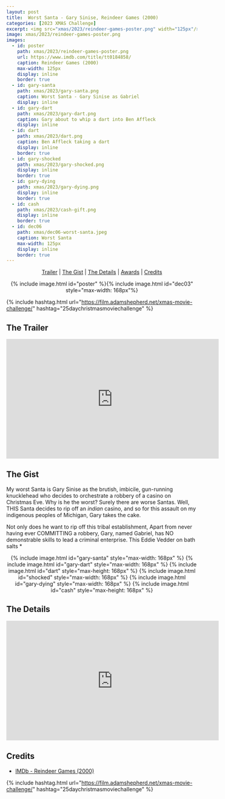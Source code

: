 ```yaml
---
layout: post
title:  Worst Santa - Gary Sinise, Reindeer Games (2000)
categories: [2023 XMAS Challenge]
excerpt: <img src="xmas/2023/reindeer-games-poster.png" width="125px"/>
image: xmas/2023/reindeer-games-poster.png
images:
  - id: poster
    path: xmas/2023/reindeer-games-poster.png
    url: https://www.imdb.com/title/tt0184858/
    caption: Reindeer Games (2000)
    max-width: 125px
    display: inline
    border: true
  - id: gary-santa
    path: xmas/2023/gary-santa.png
    caption: Worst Santa - Gary Sinise as Gabriel
    display: inline    
  - id: gary-dart
    path: xmas/2023/gary-dart.png
    caption: Gary about to whip a dart into Ben Affleck
    display: inline
  - id: dart
    path: xmas/2023/dart.png
    caption: Ben Affleck taking a dart
    display: inline
    border: true
  - id: gary-shocked
    path: xmas/2023/gary-shocked.png
    display: inline
    border: true
  - id: gary-dying
    path: xmas/2023/gary-dying.png
    display: inline
    border: true
  - id: cash
    path: xmas/2023/cash-gift.png
    display: inline
    border: true
  - id: dec06
    path: xmas/dec06-worst-santa.jpeg
    caption: Worst Santa
    max-width: 125px
    display: inline
    border: true
---
```


<div style="text-align: center">
  <p><a href="#the-trailer">Trailer</a> | <a href="#the-gist">The Gist</a> | <a href="#the-details">The Details</a> | <a href="#awards">Awards</a> | <a href="#credits">Credits</a></p>
  <p>{% include image.html id="poster" %}{% include image.html id="dec03" style="max-width: 168px"%}</p>
</div>

{% include hashtag.html url="https://film.adamshepherd.net/xmas-movie-challenge/" hashtag="25daychristmasmoviechallenge" %}

## The Trailer 

<div style="text-align: center">
  <iframe width="560" height="315" src="https://www.youtube.com/embed/H52HE4WE4qw?si=FNcgknww-jhDNcgZ" title="YouTube video player" frameborder="0" allow="accelerometer; autoplay; clipboard-write; encrypted-media; gyroscope; picture-in-picture; web-share" allowfullscreen></iframe>
</div>

## The Gist

My worst Santa is Gary Sinise as the brutish, imbicile, gun-running knucklehead who decides to orchestrate a robbery of a casino on Christmas Eve. Why is he the worst? Surely there are worse Santas. Well, THIS Santa decides to rip off an _indian_ casino, and so for this assault on my indigenous peoples of Michigan, Gary takes the cake. 

Not only does he want to rip off this tribal establishment, Apart from never having ever COMMITTING a robbery, Gary, named Gabriel, has NO demonstrable skills to lead a criminal enterprise. This Eddie Vedder on bath salts 
*  

<div style="text-align: center">
  {% include image.html id="gary-santa" style="max-width: 168px" %}
  {% include image.html id="gary-dart" style="max-width: 168px" %}
  {% include image.html id="dart" style="max-height: 168px" %}
  {% include image.html id="shocked" style="max-width: 168px" %}
  {% include image.html id="gary-dying" style="max-width: 168px" %}
  {% include image.html id="cash" style="max-height: 168px" %}
</div>


## The Details

<iframe width="560" height="315" src="https://www.youtube.com/embed/c_7V6VgIvTY?si=z3X9lMXccQpj_GWl" title="YouTube video player" frameborder="0" allow="accelerometer; autoplay; clipboard-write; encrypted-media; gyroscope; picture-in-picture; web-share" allowfullscreen></iframe>


## Credits

* [IMDb - Reindeer Games (2000)](https://www.imdb.com/title/tt0184858/)


{% include hashtag.html url="https://film.adamshepherd.net/xmas-movie-challenge/" hashtag="25daychristmasmoviechallenge" %}

<p>&nbsp;</p>
